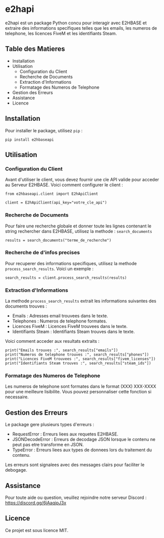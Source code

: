# e2hapi

e2hapi est un package Python concu pour interagir avec E2HBASE et extraire des informations specifiques telles que les emails, les numeros de telephone, les licences FiveM et les identifiants Steam.

## Table des Matieres

- Installation
- Utilisation
  - Configuration du Client
  - Recherche de Documents
  - Extraction d'Informations
  - Formatage des Numeros de Telephone
- Gestion des Erreurs
- Assistance
- Licence

## Installation

Pour installer le package, utilisez `pip` :

    pip install e2hbaseapi

## Utilisation

### Configuration du Client

Avant d'utiliser le client, vous devez fournir une cle API valide pour acceder au Serveur E2HBASE. Voici comment configurer le client :

    from e2hbaseapi.client import E2hApiClient

    client = E2hApiClient(api_key="votre_cle_api")

### Recherche de Documents

Pour faire une recherche globale et donner toute les lignes contenant le string rechercher dans E2HBASE, utilisez la methode : `search_documents`

    results = search_documents("terme_de_recherche")

### Recherche de d'infos precises

Pour recuperer des informations specifiques, utilisez la methode `process_search_results`. Voici un exemple :

    search_results = client.process_search_results(results)

### Extraction d'Informations

La methode `process_search_results` extrait les informations suivantes des documents trouves :

- Emails : Adresses email trouvees dans le texte.
- Telephones : Numeros de telephone formates.
- Licences FiveM : Licences FiveM trouvees dans le texte.
- Identifiants Steam : Identifiants Steam trouves dans le texte.

Voici comment acceder aux resultats extraits :

    print("Emails trouves :", search_results["emails"])
    print("Numeros de telephone trouves :", search_results["phones"])
    print("Licences FiveM trouvees :", search_results["fivem_licenses"])
    print("Identifiants Steam trouves :", search_results["steam_ids"])

### Formatage des Numeros de Telephone

Les numeros de telephone sont formates dans le format (XXX) XXX-XXXX pour une meilleure lisibilite. Vous pouvez personnaliser cette fonction si necessaire.

## Gestion des Erreurs

Le package gere plusieurs types d'erreurs :

- RequestError : Erreurs liees aux requetes E2HBASE.
- JSONDecodeError : Erreurs de decodage JSON lorsque le contenu ne peut pas etre transforme en JSON.
- TypeError : Erreurs liees aux types de donnees lors du traitement du contenu.

Les erreurs sont signalees avec des messages clairs pour faciliter le debogage.

## Assistance

Pour toute aide ou question, veuillez rejoindre notre serveur Discord : https://discord.gg/6jAaqjpJ3x

## Licence

Ce projet est sous licence MIT.
